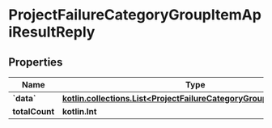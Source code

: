 
# ProjectFailureCategoryGroupItemApiResultReply

## Properties
| Name | Type | Description | Notes |
| ------------ | ------------- | ------------- | ------------- |
| **&#x60;data&#x60;** | [**kotlin.collections.List&lt;ProjectFailureCategoryGroupItemApiResult&gt;**](ProjectFailureCategoryGroupItemApiResult.md) |  |  |
| **totalCount** | **kotlin.Int** |  |  |




